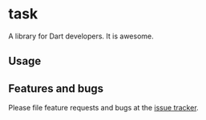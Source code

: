 # task

A library for Dart developers. It is awesome.

## Usage

## Features and bugs

Please file feature requests and bugs at the [issue tracker][tracker].

[tracker]: http://example.com/issues/replaceme
